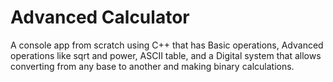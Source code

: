# Advanced Calculator

A console app from scratch using C++ that has Basic operations,
Advanced operations like sqrt and power, ASCII table, and a Digital system that allows
converting from any base to another and making binary calculations.